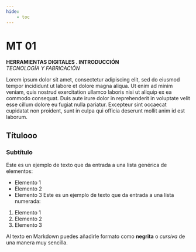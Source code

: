 ```yaml
---
hide:
    - toc
---
```


# **MT** 01     
**HERRAMIENTAS DIGITALES . INTRODUCCIÓN**       
_TECNOLOGÍA Y FABRICACIÓN_




Lorem ipsum dolor sit amet, consectetur adipiscing elit, sed do eiusmod tempor incididunt ut labore et dolore magna aliqua. Ut enim ad minim veniam, quis nostrud exercitation ullamco laboris nisi ut aliquip ex ea commodo consequat. Duis aute irure dolor in reprehenderit in voluptate velit esse cillum dolore eu fugiat nulla pariatur. Excepteur sint occaecat cupidatat non proident, sunt in culpa qui officia deserunt mollit anim id est laborum.


## Títulooo
### Subtítulo
Este es un ejemplo de texto que da entrada a una lista genérica de elementos:

- Elemento 1
- Elemento 2
- Elemento 3
Este es un ejemplo de texto que da entrada a una lista numerada:

1. Elemento 1
2. Elemento 2
3. Elemento 3

Al texto en Markdown puedes añadirle formato como **negrita** o *cursiva* de una manera muy sencilla.


